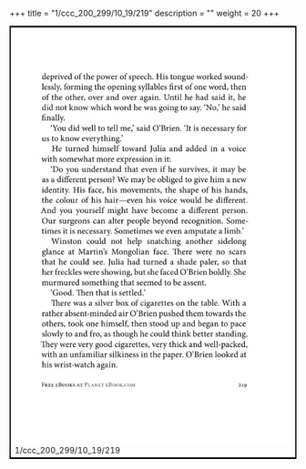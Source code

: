 +++
title = "1/ccc_200_299/10_19/219"
description = ""
weight = 20
+++

<table style="border:2px solid black;max-width:800px;max-height:800px;" 
><tr><td><img class="center-fit-jpg"
src="/jpg_/out_jpg_1984__219.jpg"  >1/ccc_200_299/10_19/219</img></td></tr></table>